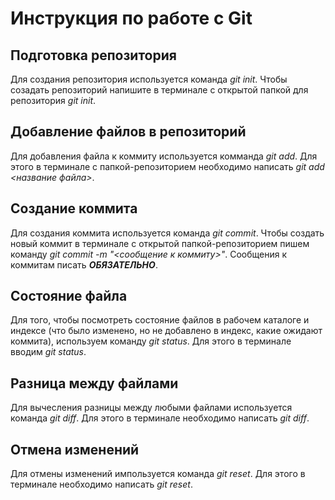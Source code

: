 # Инструкция по работе с Git

## Подготовка репозитория
Для создания репозитория используется команда *git init*. Чтобы созадать репозиторий напишите в терминале с открытой папкой для репозитория *git init*.

## Добавление файлов в репозиторий

Для добавления файла к коммиту используется комманда *git add*. Для этого в терминале с папкой-репозиторием необходимо написать *git add <название файла>*.

## Создание коммита

Для создания коммита используется команда *git commit*. Чтобы создать новый коммит в терминале с открытой папкой-репозиторием пишем команду *git commit -m "<сообщение к коммиту>"*. Сообщения к коммитам писать ***ОБЯЗАТЕЛЬНО***.

## Состояние файла

Для того, чтобы посмотреть состояние файлов в рабочем каталоге и индексе (что было изменено, но не добавлено в индекс, какие ожидают коммита), используем команду *git status*. Для этого в терминале вводим *git status*.

## Разница между файлами

Для вычесления разницы между любыми файлами используется команда *git diff*. Для этого в терминале необходимо написать *git diff*.

## Отмена изменений

Для отмены изменений импользуется команда *git reset*. Для этого в терминале необходимо написать *git reset*.  

